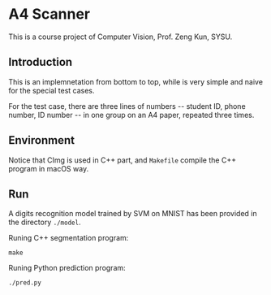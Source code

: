 # A4 Scanner

This is a course project of Computer Vision, Prof. Zeng Kun, SYSU.

## Introduction

This is an implemnetation from bottom to top, while is very simple and naive for the special test cases.

For the test case, there are three lines of numbers -- student ID, phone number, ID number -- in one group on an A4 paper, repeated three times.

## Environment

Notice that CImg is used in C++ part, and `Makefile` compile the C++ program in macOS way.

## Run

A digits recognition model trained by SVM on MNIST has been provided in the directory `./model`.

Runing C++ segmentation program:

``` shell
make
```

Runing Python prediction program:

``` shell
./pred.py
```